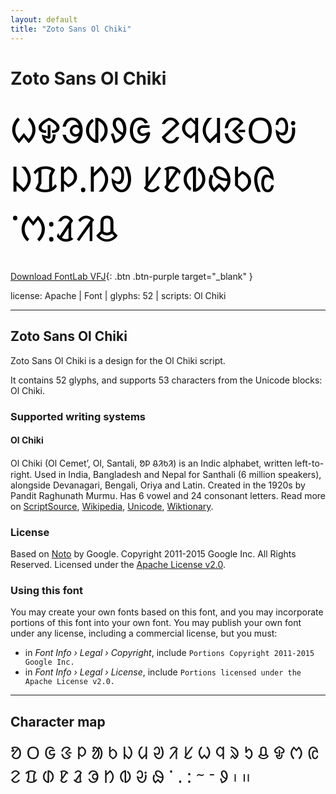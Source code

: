 ```yaml
---
layout: default
title: "Zoto Sans Ol Chiki"
---
```


# Zoto Sans Ol Chiki

<div contenteditable="true" style="font-family: 'Zoto Sans Ol Chiki'; font-size: 4em; color:black; margin: 0.5em 0 0.5em 0; line-height: 1.4em;">
ᱦᱫᱳᱰᱽᱜ ᱮᱧᱢᱝᱛᱶ ᱡᱯᱞᱹᱴᱣ ᱥᱱᱵᱷᱠᱭ ᱸᱬᱺᱲᱤᱪ
</div>

[Download FontLab VFJ](https://downgit.github.io/#/home?url=https://github.com/fontlabcom/getgo-fonts/blob/main/getgo-fonts/apache/zotosans/zotosans-olchiki.vfj){: .btn .btn-purple target="_blank" }

license: Apache \| Font \| glyphs: 52 \| scripts: Ol Chiki

---


## Zoto Sans Ol Chiki

Zoto Sans Ol Chiki is a design for the Ol Chiki script.

It contains 52 glyphs, and supports 53 characters from the Unicode blocks: Ol Chiki.


### Supported writing systems


#### Ol Chiki

Ol Chiki (Ol Cemet’, Ol, Santali, ᱚᱞ ᱪᱤᱠᱤ) is an Indic alphabet, written left-to-right. Used in India, Bangladesh and Nepal for Santhali (6 million speakers), alongside Devanagari, Bengali, Oriya and Latin. Created in the 1920s by Pandit Raghunath Murmu. Has 6 vowel and 24 consonant letters. Read more on [ScriptSource](https://scriptsource.org/scr/Olck), [Wikipedia](https://en.wikipedia.org/wiki/ISO_15924:Olck), [Unicode](https://www.unicode.org/versions/Unicode13.0.0/ch13.pdf#G29195), [Wiktionary](https://en.wiktionary.org/wiki/Category:Ol_Chiki_script).


### License

Based on [Noto](https://github.com/notofonts) by Google. Copyright 2011-2015 Google Inc. All Rights Reserved. Licensed under the [Apache License v2.0](https://www.apache.org/licenses/LICENSE-2.0.txt).

### Using this font

You may create your own fonts based on this font, and you may incorporate portions of this font into your own font. You may publish your own font under any license, including a commercial license, but you must:

- in _Font Info › Legal › Copyright_, include `Portions Copyright 2011-2015 Google Inc.`
- in _Font Info › Legal › License_, include `Portions licensed under the Apache License v2.0.`


---

## Character map

<div style="font-family: 'Zoto Sans Ol Chiki'; font-size: 2em;">
ᱚ ᱛ ᱜ ᱝ ᱞ ᱟ ᱠ ᱡ ᱢ ᱣ ᱤ ᱥ ᱦ ᱧ ᱨ ᱩ ᱪ ᱫ ᱬ ᱭ ᱮ ᱯ ᱰ ᱱ ᱲ ᱳ ᱴ ᱵ ᱶ ᱷ ᱸ ᱹ ᱺ ᱻ ᱼ ᱽ ᱾ ᱿
</div>

